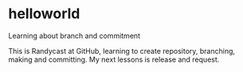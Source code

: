 # helloworld
 Learning about branch and commitment
 
This is Randycast at GitHub, learning to create repository, branching, making and committing.
My next lessons is release and request.
